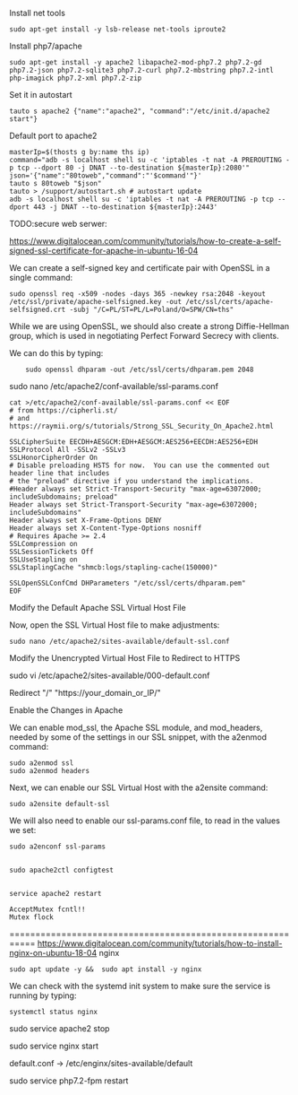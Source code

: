 

Install net tools
```
sudo apt-get install -y lsb-release net-tools iproute2
```

Install php7/apache
```
sudo apt-get install -y apache2 libapache2-mod-php7.2 php7.2-gd php7.2-json php7.2-sqlite3 php7.2-curl php7.2-mbstring php7.2-intl php-imagick php7.2-xml php7.2-zip
```

Set it in autostart
```
tauto s apache2 {"name":"apache2", "command":"/etc/init.d/apache2 start"}
```

Default port to apache2
```
masterIp=$(thosts g by:name ths ip)
command="adb -s localhost shell su -c 'iptables -t nat -A PREROUTING -p tcp --dport 80 -j DNAT --to-destination ${masterIp}:2080'"
json='{"name":"80toweb","command":"'$command'"}'
tauto s 80toweb "$json"
tauto > /support/autostart.sh # autostart update
adb -s localhost shell su -c 'iptables -t nat -A PREROUTING -p tcp --dport 443 -j DNAT --to-destination ${masterIp}:2443'
```

TODO:secure web serwer:

https://www.digitalocean.com/community/tutorials/how-to-create-a-self-signed-ssl-certificate-for-apache-in-ubuntu-16-04

We can create a self-signed key and certificate pair with OpenSSL in a single command:
```
sudo openssl req -x509 -nodes -days 365 -newkey rsa:2048 -keyout /etc/ssl/private/apache-selfsigned.key -out /etc/ssl/certs/apache-selfsigned.crt -subj "/C=PL/ST=PL/L=Poland/O=SPW/CN=ths"
```

While we are using OpenSSL, we should also create a strong Diffie-Hellman group, which is used in negotiating Perfect Forward Secrecy with clients.

We can do this by typing:
```
    sudo openssl dhparam -out /etc/ssl/certs/dhparam.pem 2048
```


sudo nano /etc/apache2/conf-available/ssl-params.conf
```
cat >/etc/apache2/conf-available/ssl-params.conf << EOF
# from https://cipherli.st/
# and https://raymii.org/s/tutorials/Strong_SSL_Security_On_Apache2.html

SSLCipherSuite EECDH+AESGCM:EDH+AESGCM:AES256+EECDH:AES256+EDH
SSLProtocol All -SSLv2 -SSLv3
SSLHonorCipherOrder On
# Disable preloading HSTS for now.  You can use the commented out header line that includes
# the "preload" directive if you understand the implications.
#Header always set Strict-Transport-Security "max-age=63072000; includeSubdomains; preload"
Header always set Strict-Transport-Security "max-age=63072000; includeSubdomains"
Header always set X-Frame-Options DENY
Header always set X-Content-Type-Options nosniff
# Requires Apache >= 2.4
SSLCompression on 
SSLSessionTickets Off
SSLUseStapling on 
SSLStaplingCache "shmcb:logs/stapling-cache(150000)"

SSLOpenSSLConfCmd DHParameters "/etc/ssl/certs/dhparam.pem"
EOF
```

Modify the Default Apache SSL Virtual Host File

Now, open the SSL Virtual Host file to make adjustments:

    sudo nano /etc/apache2/sites-available/default-ssl.conf

Modify the Unencrypted Virtual Host File to Redirect to HTTPS

sudo vi /etc/apache2/sites-available/000-default.conf

Redirect "/" "https://your_domain_or_IP/"

 Enable the Changes in Apache
 
 
 We can enable mod_ssl, the Apache SSL module, and mod_headers, needed by some of the settings in our SSL snippet, with the a2enmod command:

    sudo a2enmod ssl
    sudo a2enmod headers
    
 Next, we can enable our SSL Virtual Host with the a2ensite command:

    sudo a2ensite default-ssl

We will also need to enable our ssl-params.conf file, to read in the values we set:

    sudo a2enconf ssl-params
    
    
    sudo apache2ctl configtest
    
    
    service apache2 restart
    
    AcceptMutex fcntl!!
    Mutex flock
===========================================================
https://www.digitalocean.com/community/tutorials/how-to-install-nginx-on-ubuntu-18-04
nginx

    sudo apt update -y &&  sudo apt install -y nginx


We can check with the systemd init system to make sure the service is running by typing:

    systemctl status nginx

sudo service apache2 stop 

sudo service nginx start 

default.conf -> /etc/enginx/sites-available/default

sudo service php7.2-fpm restart
